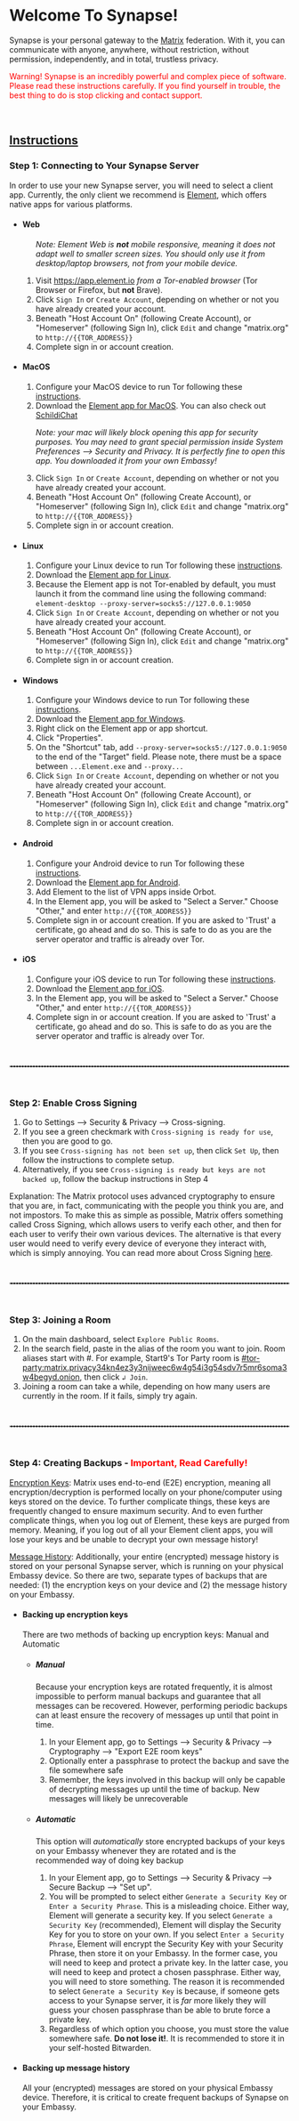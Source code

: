 <h1>Welcome To Synapse!</h1>
<p>Synapse is your personal gateway to the <a href="https://matrix.org/" target="_blank">Matrix</a> federation. With
  it, you can communicate with anyone, anywhere, without restriction, without permission, independently, and in total,
  trustless privacy.</p>
<p style="color: red;">Warning! Synapse is an incredibly powerful and complex piece of software. Please read these
  instructions carefully. If you
  find yourself in trouble, the best thing to do is stop clicking and contact support.</p>

<br />
<h2><u>Instructions</u></h2>

<h3>Step 1: Connecting to Your Synapse Server</h3>
<p>In order to use your new Synapse server, you will need to select a client app. Currently, the only client we
  recommend is
  <a href="https://element.io" target="_blank">Element</a>, which offers native apps for various platforms.
</p>
<ul>
  <li>
    <h4>Web</h4>
    <ol>
      <p><i>Note: Element Web is <b>not</b> mobile responsive, meaning it does not adapt well to smaller screen sizes.
          You should only use it from desktop/laptop browsers, not from your mobile device.</i></p>
      <li>Visit <a href="https://app.element.io" target="_blank">https://app.element.io</a> <i>from a Tor-enabled
          browser</i> (Tor Browser or Firefox, but <b>not</b> Brave).</li>
      <li>Click <code>Sign In</code> or <code>Create Account</code>, depending on whether or not you have already
        created your account.</li>
      <li>Beneath "Host Account On" (following Create Account), or "Homeserver" (following Sign In), click <code>Edit</code> and change "matrix.org" to
        <code>http://{{TOR_ADDRESS}}</code></li>
      <li>Complete sign in or account creation.</li>
    </ol>
  </li>
  <li>
    <h4>MacOS</h4>
    <ol>
      <li>Configure your MacOS device to run Tor following these <a
          href="https://start9.com/latest/user-manual/connecting/connecting-tor/tor-os/tor-mac">instructions</a>.</li>
      <li>Download the <a href="https://element.io/get-started" target="_blank">Element app for MacOS</a>. You can also check out <a href="https://www.schildi.chat/" target="_blank">SchildiChat</a></li>
      <p><i>Note: your mac will likely block opening this app for security purposes. You may need to grant special
          permission inside System Preferences --> Security and Privacy. It is perfectly fine to open this app. You
          downloaded it from your own Embassy!</i></p>
      <li>Click <code>Sign In</code> or <code>Create Account</code>, depending on whether or not you have already
        created your account.</li>
      <li>Beneath "Host Account On" (following Create Account), or "Homeserver" (following Sign In), click <code>Edit</code> and change "matrix.org" to
        <code>http://{{TOR_ADDRESS}}</code></li>
      <li>Complete sign in or account creation.</li>
    </ol>
  </li>
  <li>
    <h4>Linux</h4>
    <ol>
      <li>Configure your Linux device to run Tor following these <a
          href="https://start9.com/latest/user-manual/connecting/connecting-tor/tor-os/tor-linux">instructions</a>.</li>
      <li>Download the <a href="https://element.io/get-started" target="_blank">Element app for Linux</a>.</li>
      <li>Because the Element app is not Tor-enabled by default, you must launch it from the command line using the
        following command: <code>element-desktop --proxy-server=socks5://127.0.0.1:9050</code></li>
      <li>Click <code>Sign In</code> or <code>Create Account</code>, depending on whether or not you have already
        created your account.</li>
      <li>Beneath "Host Account On" (following Create Account), or "Homeserver" (following Sign In), click <code>Edit</code> and change "matrix.org" to
        <code>http://{{TOR_ADDRESS}}</code></li>
      <li>Complete sign in or account creation.</li>
    </ol>
  </li>
  <li>
    <h4>Windows</h4>
    <ol>
      <li>Configure your Windows device to run Tor following these <a
          href="https://start9.com/latest/user-manual/connecting/connecting-tor/tor-os/tor-windows">instructions</a>.</li>
      <li>Download the <a href="https://element.io/get-started" target="_blank">Element app for Windows</a>.</li>
      <li>Right click on the Element app or app shortcut.</li>
      <li>Click "Properties".</li>
      <li>On the "Shortcut" tab, add <code>--proxy-server=socks5://127.0.0.1:9050</code> to the end of the "Target"
        field. Please note, there must be a space between <code>...Element.exe</code> and <code>--proxy...</code>
      </li>
      <li>Click <code>Sign In</code> or <code>Create Account</code>, depending on whether or not you have already
        created your account.</li>
      <li>Beneath "Host Account On" (following Create Account), or "Homeserver" (following Sign In), click <code>Edit</code> and change "matrix.org" to
        <code>http://{{TOR_ADDRESS}}</code></li>
      <li>Complete sign in or account creation.</li>
    </ol>
  </li>
  <li>
    <h4>Android</h4>
    <ol>
      <li>Configure your Android device to run Tor following these <a
          href="https://start9.com/latest/user-manual/connecting/connecting-tor/tor-os/tor-android">instructions</a>.</li>
      <li>Download the <a href="https://element.io/get-started" target="_blank">Element app for Android</a>.</li>
      <li>Add Element to the list of VPN apps inside Orbot.</li>
      <li>In the Element app, you will be asked to "Select a Server."  Choose "Other," and enter <code>http://{{TOR_ADDRESS}}</code></li>
      <li>Complete sign in or account creation.  If you are asked to 'Trust' a certificate, go ahead and do so.  This is safe to do as you are the server operator and traffic is already over Tor.</li>
    </ol>
  </li>
  <li>
    <h4>iOS</h4>
    <ol>
      <li>Configure your iOS device to run Tor following these <a
          href="https://start9.com/latest/user-manual/connecting/connecting-tor/tor-os/tor-ios">instructions</a>.</li>
      <li>Download the <a href="https://element.io/get-started" target="_blank">Element app for iOS</a>.</li>
      <li>In the Element app, you will be asked to "Select a Server."  Choose "Other," and enter <code>http://{{TOR_ADDRESS}}</code></li>
      <li>Complete sign in or account creation.  If you are asked to 'Trust' a certificate, go ahead and do so.  This is safe to do as you are the server operator and traffic is already over Tor.</li>
    </ol>
  </li>
</ul>

<br />
<hr style="border: 1px dashed #bbb;" />
<br />

<h3>Step 2: Enable Cross Signing</h3>
<ol>
  <li>Go to Settings --> Security & Privacy --> Cross-signing.</li>
  <li>If you see a green checkmark with <code>Cross-signing is ready for use</code>, then you are good to go.</li>
  <li>If you see <code>Cross-signing has not been set up</code>, then click <code>Set Up</code>, then follow the
    instructions to complete setup.</li>
  <li>Alternatively, if you see <code>Cross-signing is ready but keys are not backed up</code>, follow the backup instructions in Step 4</li>
</ol>
<p>Explanation: The Matrix protocol uses advanced cryptography to ensure that you are, in fact, communicating with the
  people you think you are,
  and not impostors. To make this as simple as possible, Matrix offers something called Cross Signing, which allows
  users to verify each other, and then for each user to verify their own various devices. The alternative is that
  every user would need to verify every
  device of everyone they interact with, which is simply annoying. You can read more about Cross Signing 
  <a href="https://element.io/blog/e2e-encryption-by-default-cross-signing-is-here/" target="_blank">here</a>.
</p>

<br />
<hr style="border: 1px dashed #bbb;" />
<br />

<h3>Step 3: Joining a Room</h3>
<ol>
  <li>On the main dashboard, select <code>Explore Public Rooms</code>.</li>
  <li>In the search field, paste in the alias of the room you want to join. Room aliases start with #. For example,
    Start9's Tor Party room
    is <a href="https://matrix.to/#/#tor-party:matrix.privacy34kn4ez3y3nijweec6w4g54i3g54sdv7r5mr6soma3w4begyd.onion"
      target="_blank">#tor-party:matrix.privacy34kn4ez3y3nijweec6w4g54i3g54sdv7r5mr6soma3w4begyd.onion</a>, then click
    <code>&#8626; Join</code>.</li>
  <li>Joining a room can take a while, depending on how many users are currently in the room. If it fails, simply try
    again.</li>
</ol>

<br />
<hr style="border: 1px dashed #bbb;" />
<br />

<h3>Step 4: Creating Backups - <span style="color: red;">Important, Read Carefully!</span></h3>
<p><u>Encryption Keys</u>: Matrix uses end-to-end (E2E) encryption, meaning all encryption/decryption is performed
  locally on your phone/computer using keys stored on the device. To further complicate things, these keys are
  frequently changed to ensure maximum security. And to even further complicate things, when you log out of
  Element, these keys are purged from memory. Meaning, if you log out of all your Element client apps, you will
  lose your keys and be unable to decrypt your own message history!</p>
<p><u>Message History</u>: Additionally, your entire (encrypted) message history is stored on your personal
  Synapse server, which is running on your physical Embassy device. So there are two, separate types of backups
  that are needed: (1) the encryption keys on your device and (2) the message history on your Embassy.</p>
<ul>
  <li>
    <h4>Backing up encryption keys</h4>
    <p>There are two methods of backing up encryption keys: Manual and Automatic</p>
    <ul>
      <li>
        <h5>Manual</h5>
        <p>Because your encryption keys are rotated frequently, it is almost impossible to perform manual backups
          and guarantee that all messages can be recovered. However, performing periodic backups can at least
          ensure the recovery of messages up until that point in time.</p>
        <ol>
          <li>
            In your Element app, go to Settings --> Security & Privacy --> Cryptography --> "Export
            E2E room keys"
          </li>
          <li>
            Optionally enter a passphrase to protect the backup and save the file somewhere safe
          </li>
          <li>
            Remember, the keys involved in this backup will only be capable of decrypting messages up until the
            time of backup. New messages will likely be unrecoverable
          </li>
        </ol>
      </li>
      <li>
        <h5>Automatic</h5>
        <p>This option will <i>automatically</i> store encrypted backups of your keys on your Embassy whenever they
          are rotated
          and is the recommended way of doing key backup</p>
        <ol>
          <li>
            In your Element app, go to Settings --> Security & Privacy --> Secure Backup --> "Set up".
          </li>
          <li>
            You will be prompted to select either <code>Generate a Security Key</code> or
            <code>Enter a Security Phrase</code>.
            This is a misleading choice. Either way, Element will generate a security key.
            If you select <code>Generate a Security Key</code> (recommended), Element will display the Security Key
            for you to store on your own.
            If you select <code>Enter a Security Phrase</code>, Element will encrypt the Security Key with your
            Security Phrase,
            then store it on your Embassy. In the former case, you will need to keep and protect a private key.
            In the latter case, you will need to keep and protect a chosen passphrase. Either way, you will need to
            store something.
            The reason it is recommended to select <code>Generate a Security Key</code> is because, if someone gets
            access to your Synapse server,
            it is <i>far</i> more likely they will guess your chosen passphrase than be able to brute force a private
            key.
          </li>
          <li>
            Regardless of which option you choose, you must store the value somewhere safe. <b>Do not lose
              it!</b>. It is recommended to store it in your self-hosted Bitwarden.
          </li>
        </ol>
      </li>
    </ul>
  </li>
  <li>
    <h4>Backing up message history</h4>
    <p>All your (encrypted) messages are stored on your physical Embassy device. Therefore, it is critical to
      create frequent backups of Synapse on your Embassy.</p>
  </li>
</ul>
